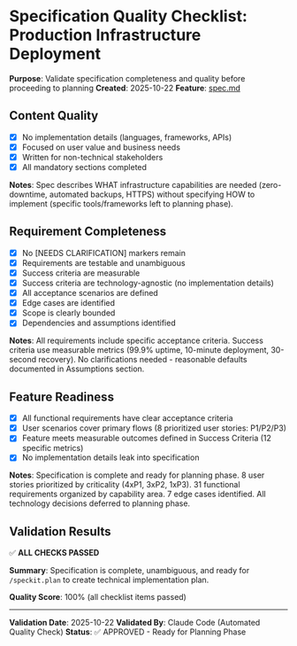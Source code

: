 # Specification Quality Checklist: Production Infrastructure Deployment

**Purpose**: Validate specification completeness and quality before proceeding to planning
**Created**: 2025-10-22
**Feature**: [spec.md](../spec.md)

## Content Quality

- [x] No implementation details (languages, frameworks, APIs)
- [x] Focused on user value and business needs
- [x] Written for non-technical stakeholders
- [x] All mandatory sections completed

**Notes**: Spec describes WHAT infrastructure capabilities are needed (zero-downtime, automated backups, HTTPS) without specifying HOW to implement (specific tools/frameworks left to planning phase).

## Requirement Completeness

- [x] No [NEEDS CLARIFICATION] markers remain
- [x] Requirements are testable and unambiguous
- [x] Success criteria are measurable
- [x] Success criteria are technology-agnostic (no implementation details)
- [x] All acceptance scenarios are defined
- [x] Edge cases are identified
- [x] Scope is clearly bounded
- [x] Dependencies and assumptions identified

**Notes**: All requirements include specific acceptance criteria. Success criteria use measurable metrics (99.9% uptime, 10-minute deployment, 30-second recovery). No clarifications needed - reasonable defaults documented in Assumptions section.

## Feature Readiness

- [x] All functional requirements have clear acceptance criteria
- [x] User scenarios cover primary flows (8 prioritized user stories: P1/P2/P3)
- [x] Feature meets measurable outcomes defined in Success Criteria (12 specific metrics)
- [x] No implementation details leak into specification

**Notes**: Specification is complete and ready for planning phase. 8 user stories prioritized by criticality (4xP1, 3xP2, 1xP3). 31 functional requirements organized by capability area. 7 edge cases identified. All technology decisions deferred to planning phase.

## Validation Results

✅ **ALL CHECKS PASSED**

**Summary**: Specification is complete, unambiguous, and ready for `/speckit.plan` to create technical implementation plan.

**Quality Score**: 100% (all checklist items passed)

---

**Validation Date**: 2025-10-22
**Validated By**: Claude Code (Automated Quality Check)
**Status**: ✅ APPROVED - Ready for Planning Phase

